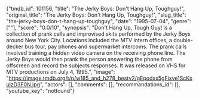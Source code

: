 {"tmdb_id": 101156, "title": "The Jerky Boys: Don't Hang Up, Toughguy!", "original_title": "The Jerky Boys: Don't Hang Up, Toughguy!", "slug_title": "the-jerky-boys-don-t-hang-up-toughguy", "date": "1995-07-04", "genre": [""], "score": "0.0/10", "synopsis": "Don't Hang Up, Tough Guy! is a collection of prank calls and improvised skits performed by the Jerky Boys around New York City.  Locations included the MTV intern offices, a double-decker bus tour, pay phones and supermarket intercoms. The prank calls involved training a hidden video camera on the receiving phone line. The Jerky Boys would then prank the person answering the phone from offscreen and record the subjects responses.  It was released on VHS for MTV productions on July 4, 1995.", "image": "https://image.tmdb.org/t/p/w185_and_h278_bestv2/gEpodxx5gFixve1ScKsulzD3F0N.jpg", "actors": [], "comments": [], "recommandations_id": [], "youtube_key": "notfound"}